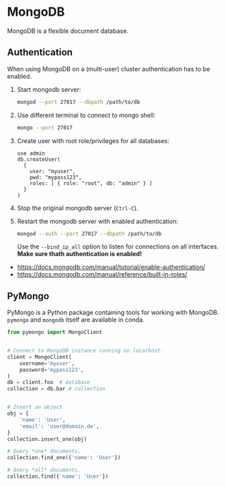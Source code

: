 # MongoDB
MongoDB is a flexible document database.

## Authentication
When using MongoDB on a (multi-user) cluster authentication has to be enabled.

1. Start mongodb server:
   ```bash
   mongod --port 27017 --dbpath /path/to/db
   ```

2. Use different terminal to connect to mongo shell:
   ```bash
   mongo --port 27017
   ```

3. Create user with root role/privileges for all databases:
   ```
   use admin
   db.createUser(
     {
       user: "myuser",
       pwd: "mypass123",
       roles: [ { role: "root", db: "admin" } ]
     }
   )
   ```

4. Stop the original mongodb server (`Ctrl-C`).

5. Restart the mongodb server with enabled authentication:
   ```bash
   mongod --auth --port 27017 --dbpath /path/to/db
   ```

   Use the `--bind_ip_all` option to listen for connections on all interfaces.
   **Make sure thath authentication is enabled!**

* https://docs.mongodb.com/manual/tutorial/enable-authentication/
* https://docs.mongodb.com/manual/reference/built-in-roles/

## PyMongo
PyMongo is a Python package containing tools for working with MongoDB.
`pymongo` and `mongodb` itself are available in conda.

```python
from pymongo import MongoClient


# Connect to MongoDB instance running on localhost.
client = MongoClient(
    username='myuser',
    password='mypass123',
)
db = client.foo  # database
collection = db.bar # collection


# Insert an object
obj = {
    'name': 'User',
    'email': 'user@domain.de',
}
collection.insert_one(obj)

# Query *one* documents.
collection.find_one({'name': 'User'})

# Query *all* documents.
collection.find({'name': 'User'})
```
